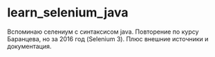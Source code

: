 # learn_selenium_java
Вспоминаю селениум с синтаксисом java.
Повторение по курсу Баранцева, но за 2016 год (Selenium 3).
Плюс внешние источники и документация.